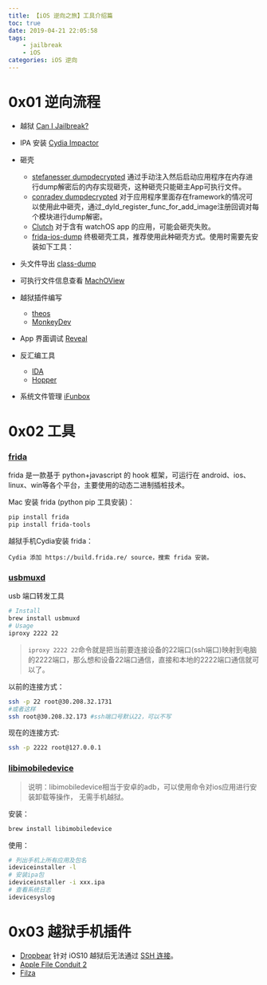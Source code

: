 ```yaml
---
title: 【iOS 逆向之旅】工具介绍篇
toc: true
date: 2019-04-21 22:05:58
tags: 
    - jailbreak
    - iOS
categories: iOS 逆向
---
```

# 0x01 逆向流程
* 越狱 [Can I Jailbreak?](http://canijailbreak.com/)
* IPA 安装 [Cydia Impactor](http://www.cydiaimpactor.com/)
* 砸壳 
  * [stefanesser dumpdecrypted](https://github.com/stefanesser/dumpdecrypted)
通过手动注入然后启动应用程序在内存进行dump解密后的内存实现砸壳，这种砸壳只能砸主App可执行文件。
  * [conradev dumpdecrypted](https://github.com/conradev/dumpdecrypted) 对于应用程序里面存在framework的情况可以使用此中砸壳，通过_dyld_register_func_for_add_image注册回调对每个模块进行dump解密。
  * [Clutch](https://github.com/KJCracks/Clutch) 对于含有 watchOS app 的应用，可能会砸壳失败。
  * [frida-ios-dump](http://www.alonemonkey.com/2018/01/30/frida-ios-dump/) 终极砸壳工具，推荐使用此种砸壳方式。使用时需要先安装如下工具：

* 头文件导出 [class-dump](https://github.com/nygard/class-dump)
* 可执行文件信息查看 [MachOView](https://github.com/gdbinit/MachOView/) 
* 越狱插件编写
  * [theos](https://github.com/theos/theos)
  * [MonkeyDev](https://github.com/AloneMonkey/MonkeyDev)
* App 界面调试 [Reveal](https://revealapp.com/)
* 反汇编工具
  * [IDA](https://www.hex-rays.com/products/ida/)
  * [Hopper](https://www.hopperapp.com/)
* 系统文件管理 [iFunbox](http://www.i-funbox.com/zh-cn_index.html?userchoose)

# 0x02 工具

### [frida](https://www.frida.re/docs/home/)  
frida 是一款基于 python+javascript 的 hook 框架，可运行在 android、ios、linux、win等各个平台，主要使用的动态二进制插桩技术。

Mac 安装 frida (python pip 工具安装)：

  ```bash
  pip install frida
  pip install frida-tools
  ```

越狱手机Cydia安装 frida：
```
Cydia 添加 https://build.frida.re/ source，搜索 frida 安装。
```

### [usbmuxd](https://cgit.sukimashita.com/usbmuxd.git/) 
usb 端口转发工具

  ```bash
  # Install
  brew install usbmuxd
  # Usage
  iproxy 2222 22
  ```

> `iproxy 2222 22`命令就是把当前要连接设备的22端口(ssh端口)映射到电脑的2222端口，那么想和设备22端口通信，直接和本地的2222端口通信就可以了。

以前的连接方式：
```bash
ssh -p 22 root@30.208.32.1731
#或者这样
ssh root@30.208.32.173 #ssh端口号默认22，可以不写
```
现在的连接方式:
```bash
ssh -p 2222 root@127.0.0.1
```

### [libimobiledevice](https://github.com/libimobiledevice/libimobiledevice)
> 说明：libimobiledevice相当于安卓的adb，可以使用命令对ios应用进行安装卸载等操作，
> 无需手机越狱。

安装：
```bash
brew install libimobiledevice
```

使用：
```bash
# 列出手机上所有应用及包名
ideviceinstaller -l
# 安装ipa包
ideviceinstaller -i xxx.ipa
# 查看系统日志
idevicesyslog
```

# 0x03 越狱手机插件
* [Dropbear](https://matt.ucc.asn.au/dropbear/dropbear.html)
  针对 iOS10 越狱后无法通过 [SSH 连接](https://zhuanlan.zhihu.com/p/34003393)。
* [Apple File Conduit 2](https://cydia.saurik.com/package/com.saurik.afc2d/)
* [Filza](https://filza.net/)
